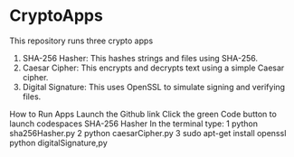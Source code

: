 # CryptoApps
This repository runs three crypto apps
1. SHA-256 Hasher: This hashes strings and files using SHA-256.
2. Caesar Cipher: This encrypts and decrypts text using a simple Caesar cipher.
3. Digital Signature: This uses OpenSSL to simulate signing and verifying files.

How to Run Apps
Launch the Github link 
Click the green Code button to launch codespaces
SHA-256 Hasher
In the terminal type:
1 python sha256Hasher.py
2 python caesarCipher.py
3 sudo apt-get install openssl
  python digitalSignature,py
